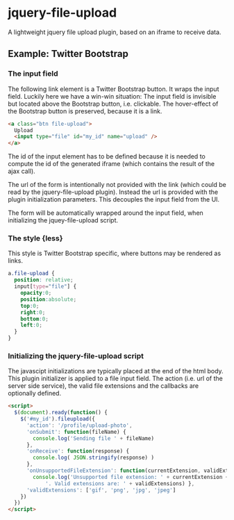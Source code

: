 # jquery-file-upload

A lightweight jquery file upload plugin, based on an iframe to receive data.

## Example: Twitter Bootstrap

### The input field

The following link element is a Twitter Bootstrap button. It wraps the input field. Luckily here we have a win-win situation: The input field is invisible but located above the Bootstrap button, i.e. clickable. The hover-effect of the Bootstrap button is preserved, because it is a link.

```html
<a class="btn file-upload">
  Upload
  <input type="file" id="my_id" name="upload" />
</a>
```

The id of the input element has to be defined because it is needed to compute the id of the generated iframe (which contains the result of the ajax call).

The url of the form is intentionally not provided with the link (which could be read by the jquery-file-upload plugin). Instead the url is provided with the plugin initialization parameters. This decouples the input field from the UI.

The form will be automatically wrapped around the input field, when initializing the jquey-file-upload script.

### The style {less}

This style is Twitter Bootstrap specific, where buttons may be rendered as links.

```css
a.file-upload {
  position: relative;
  input[type="file"] {
    opacity:0;
    position:absolute;
    top:0;
    right:0;
    bottom:0;
    left:0;
  }
}
```

### Initializing the jquery-file-upload script

The javascipt initializations are typically placed at the end of the html body. This plugin initializer is applied to a file input field. The action (i.e. url of the server side service), the valid file extensions and the callbacks are optionally defined.

```html
<script>
  $(document).ready(function() {
    $('#my_id').fileupload({
      'action': '/profile/upload-photo',
      'onSubmit': function(fileName) {
        console.log('Sending file ' + fileName)
      },
      'onReceive': function(response) {
        console.log( JSON.stringify(response) )
      },
      'onUnsupportedFileExtension': function(currentExtension, validExtensions) {
        console.log('Unsupported file extension: ' + currentExtension +
            '. Valid extensions are: ' + validExtensions) },
      'validExtensions': ['gif', 'png', 'jpg', 'jpeg']
    })
  })
</script>
```

